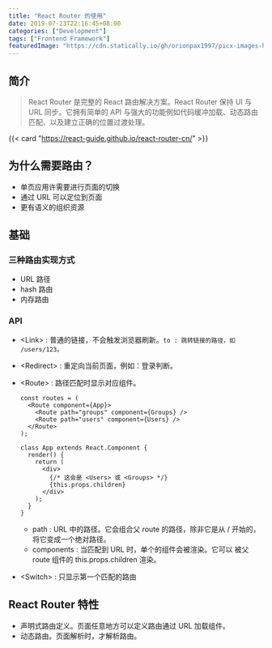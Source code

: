 ```yaml
---
title: "React Router 的使用"
date: 2019-07-23T22:16:45+08:00
categories: ["Development"]
tags: ["Frontend Framework"]
featuredImage: "https://cdn.statically.io/gh/orionpax1997/picx-images-hosting@master/Development/react-router-banner.p571qwyx0ds.webp"
---
```


## 简介

> React Router 是完整的 React 路由解决方案。React Router 保持 UI 与 URL 同步。它拥有简单的 API 与强大的功能例如代码缓冲加载、动态路由匹配、以及建立正确的位置过渡处理。

{{< card "https://react-guide.github.io/react-router-cn/" >}}

## 为什么需要路由？

- 单页应用许需要进行页面的切换
- 通过 URL 可以定位到页面
- 更有语义的组织资源

## 基础

### 三种路由实现方式

- URL 路径
- hash 路由
- 内存路由

### API

- \<Link> : 普通的链接，不会触发浏览器刷新。`to : 跳转链接的路径，如 /users/123。`
- \<Redirect> : 重定向当前页面，例如：登录判断。
- \<Route> : 路径匹配时显示对应组件。

  ```JSX
  const routes = (
    <Route component={App}>
      <Route path="groups" component={Groups} />
      <Route path="users" component={Users} />
    </Route>
  );

  class App extends React.Component {
    render() {
      return (
        <div>
          {/* 这会是 <Users> 或 <Groups> */}
          {this.props.children}
        </div>
      );
    }
  }
  ```

  - path : URL 中的路径。它会组合父 route 的路径，除非它是从 / 开始的， 将它变成一个绝对路径。
  - components : 当匹配到 URL 时，单个的组件会被渲染。它可以 被父 route 组件的 this.props.children 渲染。

- \<Switch> : 只显示第一个匹配的路由

## React Router 特性

- 声明式路由定义。页面任意地方可以定义路由通过 URL 加载组件。
- 动态路由。页面解析时，才解析路由。
